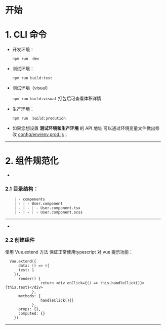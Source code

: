 # 开始
# 1. CLI 命令
-   开发环境：

	`npm run  dev`

-  测试环境：

	`npm run build:test`
-  测试环境（visual）

	`npm run build:visual` 打包后可查看体积详情
-  生产环境：

	`npm run  build:prodution`


-  如果您想设置  **测试环境和生产环境**    的 API 地址 可以通过环境变量文件做出修改  [config/env/env.prod.js][config/env/env.prod.js]；


------------



# 2.  组件规范化
- 
###    2.1 目录结构：

    	| - components
    	| - | - User.component
    	| - | - | - User.component.tsx
    	| - | - | - User.component.scss
------------

- 
### 	2.2 创建组件
使用 Vue.extend 方法 保证正常使用typescript 对 vue 提示功能：


      Vue.extend({
    	  data: () => ({
          test: 1
        }),
    	  render() {
					return <div onClick={() => this.handleClick()}>{this.test}</div>
				}, 
    	  methods: {
					handleClick(){}
				},
    	  props: {},
    	  computed: {}
    	})

------------




[config/env/env.prod.js]: https://github.com/123hyh/vue-ts-cli/blob/master/config/env/env.prod.js